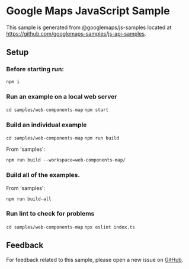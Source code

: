 # Google Maps JavaScript Sample

This sample is generated from @googlemaps/js-samples located at
https://github.com/googlemaps-samples/js-api-samples.

## Setup

### Before starting run:

`npm i`

### Run an example on a local web server

`cd samples/web-components-map`
`npm start`

### Build an individual example

`cd samples/web-components-map`
`npm run build`

From 'samples':

`npm run build --workspace=web-components-map/`

### Build all of the examples.

From 'samples':

`npm run build-all`

### Run lint to check for problems

`cd samples/web-components-map`
`npx eslint index.ts` 

## Feedback

For feedback related to this sample, please open a new issue on
[GitHub](https://github.com/googlemaps-samples/js-api-samples/issues).
